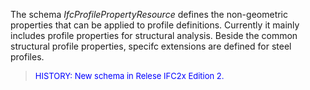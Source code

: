 ﻿The schema _IfcProfilePropertyResource_ defines the non-geometric properties that can be applied to profile definitions. Currently it mainly includes profile properties for structural analysis. Beside the common structural profile properties, specifc extensions are defined for steel profiles.

> <font size="-1" color="#0000FF">HISTORY: New schema in Relese
		IFC2x Edition 2.</font>
